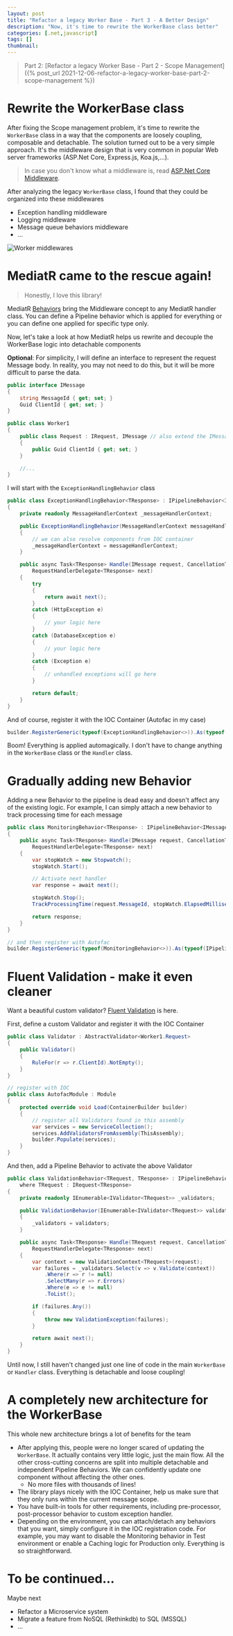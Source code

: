 ```yaml
---
layout: post
title: "Refactor a legacy Worker Base - Part 3 - A Better Design"
description: "Now, it's time to rewrite the WorkerBase class better"
categories: [.net,javascript]
tags: []
thumbnail:
---
```


> Part 2: [Refactor a legacy Worker Base - Part 2 - Scope Management]({% post_url 2021-12-06-refactor-a-legacy-worker-base-part-2-scope-management %})

# Rewrite the WorkerBase class

After fixing the Scope management problem, it's time to rewrite the `WorkerBase` class in a way that
the components are loosely coupling, composable and detachable. The solution turned out to be a very
simple approach. It's the middleware design that is very common in popular Web server frameworks
(ASP.Net Core, Express.js, Koa.js,...).

> In case you don't know what a middleware is, read [ASP.Net Core Middleware](https://docs.microsoft.com/en-us/aspnet/core/fundamentals/middleware/?view=aspnetcore-6.0).

After analyzing the legacy `WorkerBase` class, I found that they could be organized into these
middlewares

- Exception handling middleware
- Logging middleware
- Message queue behaviors middleware
- ...

![Worker middlewares](/files/2021-12-04-refactor-a-legacy-worker-base-part-2/worker-middlewares.png)

<!-- more -->

# MediatR came to the rescue again!

> Honestly, I love this library!

MediatR [Behaviors](https://github.com/jbogard/MediatR/wiki/Behaviors) bring the Middleware concept
to any MediatR handler class. You can define a Pipeline behavior which is applied for everything or
you can define one applied for specific type only.

Now, let's take a look at how MediatR helps us rewrite and decouple the WorkerBase logic into
detachable components

**Optional**: For simplicity, I will define an interface to represent the request Message body. In
reality, you may not need to do this, but it will be more difficult to parse the data.

```csharp
public interface IMessage
{
    string MessageId { get; set; }
    Guid ClientId { get; set; }
}

public class Worker1
{
    public class Request : IRequest, IMessage // also extend the IMessage interface
    {
        public Guid ClientId { get; set; }
    }

    //...
}
```

I will start with the `ExceptionHandlingBehavior` class

```csharp
public class ExceptionHandlingBehavior<TResponse> : IPipelineBehavior<IMessage, TResponse>
{
    private readonly MessageHandlerContext _messageHandlerContext;

    public ExceptionHandlingBehavior(MessageHandlerContext messageHandlerContext)
    {
        // we can also resolve components from IOC container
        _messageHandlerContext = messageHandlerContext;
    }

    public async Task<TResponse> Handle(IMessage request, CancellationToken cancellationToken,
        RequestHandlerDelegate<TResponse> next)
    {
        try
        {
            return await next();
        }
        catch (HttpException e)
        {
            // your logic here
        }
        catch (DatabaseException e)
        {
            // your logic here
        }
        catch (Exception e)
        {
            // unhandled exceptions will go here
        }

        return default;
    }
}
```

And of course, register it with the IOC Container (Autofac in my case)

```csharp
builder.RegisterGeneric(typeof(ExceptionHandlingBehavior<>)).As(typeof(IPipelineBehavior<,>));
```

Boom! Everything is applied automagically. I don't have to change anything in the `WorkerBase` class
or the `Handler` class.

# Gradually adding new Behavior

Adding a new Behavior to the pipeline is dead easy and doesn't affect any of the existing logic. For
example, I can simply attach a new behavior to track processing time for each message

```csharp
public class MonitoringBehavior<TResponse> : IPipelineBehavior<IMessage, TResponse>
{
    public async Task<TResponse> Handle(IMessage request, CancellationToken cancellationToken,
        RequestHandlerDelegate<TResponse> next)
    {
        var stopWatch = new Stopwatch();
        stopWatch.Start();

        // Activate next handler
        var response = await next();

        stopWatch.Stop();
        TrackProcessingTime(request.MessageId, stopWatch.ElapsedMilliseconds);

        return response;
    }
}

// and then register with Autofac
builder.RegisterGeneric(typeof(MonitoringBehavior<>)).As(typeof(IPipelineBehavior<,>));
```

# Fluent Validation - make it even cleaner

Want a beautiful custom validator? [Fluent Validation](https://fluentvalidation.net/) is here.

First, define a custom Validator and register it with the IOC Container

```csharp
public class Validator : AbstractValidator<Worker1.Request>
{
    public Validator()
    {
        RuleFor(r => r.ClientId).NotEmpty();
    }
}

// register with IOC
public class AutofacModule : Module
{
    protected override void Load(ContainerBuilder builder)
    {
        // register all Validators found in this assembly
        var services = new ServiceCollection();
        services.AddValidatorsFromAssembly(ThisAssembly);
        builder.Populate(services);
    }
}
```

And then, add a Pipeline Behavior to activate the above Validator

```csharp
public class ValidationBehavior<TRequest, TResponse> : IPipelineBehavior<TRequest, TResponse>
    where TRequest : IRequest<TResponse>
{
    private readonly IEnumerable<IValidator<TRequest>> _validators;

    public ValidationBehavior(IEnumerable<IValidator<TRequest>> validators)
    {
        _validators = validators;
    }

    public async Task<TResponse> Handle(TRequest request, CancellationToken cancellationToken,
        RequestHandlerDelegate<TResponse> next)
    {
        var context = new ValidationContext<TRequest>(request);
        var failures = _validators.Select(v => v.Validate(context))
            .Where(r => r != null)
            .SelectMany(r => r.Errors)
            .Where(e => e != null)
            .ToList();

        if (failures.Any())
        {
            throw new ValidationException(failures);
        }

        return await next();
    }
}
```

Until now, I still haven't changed just one line of code in the main `WorkerBase` or `Handler`
class. Everything is detachable and loose coupling!

# A completely new architecture for the WorkerBase

This whole new architecture brings a lot of benefits for the team

- After applying this, people were no longer scared of updating the `WorkerBase`. It actually
  contains very little logic, just the main flow. All the other cross-cutting concerns are split
  into multiple detachable and independent Pipeline Behaviors. We can confidently update one
  component without affecting the other ones.
  - No more files with thousands of lines!
- The library plays nicely with the IOC Container, help us make sure that they only runs within the
  current message scope.
- You have built-in tools for other requirements, including pre-processor, post-processor behavior
  to custom exception handler.
- Depending on the environment, you can attach/detach any behaviors that you want, simply configure
  it in the IOC registration code. For example, you may want to disable the Monitoring behavior in
  Test environment or enable a Caching logic for Production only. Everything is so straightforward.

# To be continued...

Maybe next

- Refactor a Microservice system
- Migrate a feature from NoSQL (Rethinkdb) to SQL (MSSQL)
- ...
